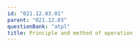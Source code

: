 ```yaml
---
id: "021.12.03.01"
parent: "021.12.03"
questionBank: "atpl"
title: Principle and method of operation
---
```

